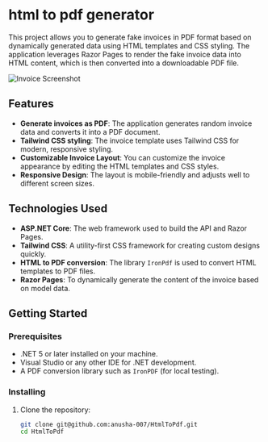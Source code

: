 # html to pdf generator

This project allows you to generate fake invoices in PDF format based on dynamically
generated data using HTML templates and CSS styling. The application leverages Razor Pages 
to render the fake invoice data into HTML content, which is then converted into a downloadable PDF file.

![Invoice Screenshot](images/invoice-screenshot.png)

## Features

- **Generate invoices as PDF**: The application generates random invoice data and converts it into a PDF document.
- **Tailwind CSS styling**: The invoice template uses Tailwind CSS for modern, responsive styling.
- **Customizable Invoice Layout**: You can customize the invoice appearance by editing the HTML templates and CSS styles.
- **Responsive Design**: The layout is mobile-friendly and adjusts well to different screen sizes.

## Technologies Used

- **ASP.NET Core**: The web framework used to build the API and Razor Pages.
- **Tailwind CSS**: A utility-first CSS framework for creating custom designs quickly.
- **HTML to PDF conversion**: The library `IronPdf` is used to convert HTML templates to PDF files.
- **Razor Pages**: To dynamically generate the content of the invoice based on model data.

## Getting Started

### Prerequisites

- .NET 5 or later installed on your machine.
- Visual Studio or any other IDE for .NET development.
- A PDF conversion library such as `IronPDF` (for local testing).

### Installing

1. Clone the repository:
   ```bash
   git clone git@github.com:anusha-007/HtmlToPdf.git
   cd HtmlToPdf
